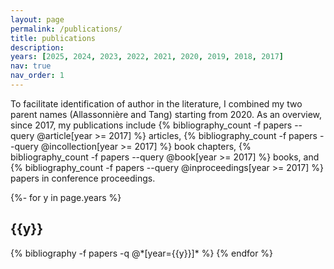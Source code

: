 ```yaml
---
layout: page
permalink: /publications/
title: publications
description:
years: [2025, 2024, 2023, 2022, 2021, 2020, 2019, 2018, 2017]
nav: true
nav_order: 1
---
```

<!-- _pages/publications.md -->
<div class="publications">

To facilitate identification of author in the literature, I combined my two parent names (Allassonnière and Tang)  starting from 2020. As an overview, since 2017, my publications include {% bibliography_count -f papers --query @article[year >= 2017] %} articles, {% bibliography_count -f papers --query @incollection[year >= 2017] %} book chapters, {% bibliography_count -f papers --query @book[year >= 2017] %} books, and {% bibliography_count -f papers --query @inproceedings[year >= 2017] %} papers in conference proceedings.

{%- for y in page.years %}
  <h2 class="year">{{y}}</h2>
  {% bibliography -f papers -q @*[year={{y}}]* %}
{% endfor %}
 
</div>

